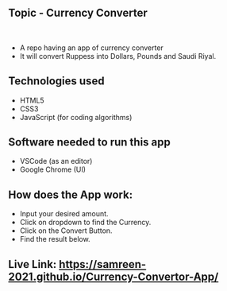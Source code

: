 ## Topic - Currency Converter
​
- A repo having an app of currency converter
- It will convert Ruppess into Dollars, Pounds and Saudi Riyal.
​
## Technologies used
- HTML5 
- CSS3
- JavaScript (for coding algorithms)

## Software needed to run this app
- VSCode (as an editor)
- Google Chrome (UI)

## How does the App work:
- Input your desired amount.
- Click on dropdown to find the Currency.
- Click on the Convert Button. 
- Find the result below. 

## Live Link: https://samreen-2021.github.io/Currency-Convertor-App/
